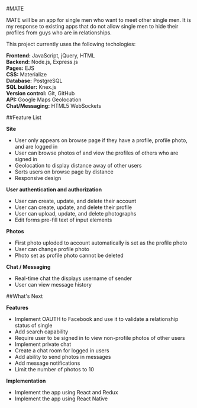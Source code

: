 #MATE

MATE will be an app for single men who want to meet other single men. It is my response to existing apps that do not allow single men to hide their profiles from guys who are in relationships.

This project currently uses the following techologies:

**Frontend:** JavaScript, jQuery, HTML  
**Backend:** Node.js, Express.js    
**Pages:** EJS  
**CSS:** Materialize  
**Database:** PostgreSQL  
**SQL builder:** Knex.js    
**Version control:** Git, GitHub  
**API:** Google Maps Geolocation  
**Chat/Messaging:** HTML5 WebSockets  

##Feature List

**Site**
* User only appears on browse page if they have a profile, profile photo, and are logged in
* User can browse photos of and view the profiles of others who are signed in
* Geolocation to display distance away of other users
* Sorts users on browse page by distance
* Responsive design

**User authentication and authorization**
* User can create, update, and delete their account
* User can create, update, and delete their profile
* User can upload, update, and delete photographs
* Edit forms pre-fill text of input elements

**Photos**
* First photo uploded to account automatically is set as the profile photo
* User can change profile photo
* Photo set as profile photo cannot be deleted

**Chat / Messaging**
* Real-time chat the displays username of sender
* User can view message history

##What's Next

**Features**
* Implement OAUTH to Facebook and use it to validate a relationship status of single
* Add search capability
* Require user to be signed in to view non-profile photos of other users
* Implement private chat
* Create a chat room for logged in users
* Add ability to send photos in messages
* Add message notifications
* Limit the number of photos to 10

**Implementation**
* Implement the app using React and Redux
* Implement the app using React Native
